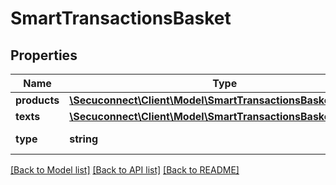 # SmartTransactionsBasket

## Properties
Name | Type | Description | Notes
------------ | ------------- | ------------- | -------------
**products** | [**\Secuconnect\Client\Model\SmartTransactionsBasketProduct[]**](SmartTransactionsBasketProduct.md) | Products | 
**texts** | [**\Secuconnect\Client\Model\SmartTransactionsBasketText[]**](SmartTransactionsBasketText.md) | Texts | 
**type** | **string** | Basket Type | 

[[Back to Model list]](../README.md#documentation-for-models) [[Back to API list]](../README.md#documentation-for-api-endpoints) [[Back to README]](../README.md)


